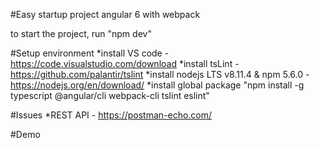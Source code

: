#Easy startup project angular 6 with webpack 

to start the project, run "npm dev"

#Setup environment
*install VS code - https://code.visualstudio.com/download
*install tsLint - https://github.com/palantir/tslint
*install nodejs LTS v8.11.4 & npm 5.6.0 - https://nodejs.org/en/download/
*install global package "npm install -g typescript @angular/cli webpack-cli tslint eslint"

#Issues
*REST API - https://postman-echo.com/

#Demo